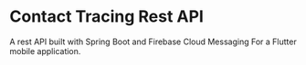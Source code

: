 # Contact Tracing Rest API
A rest API built with Spring Boot and Firebase Cloud Messaging For a Flutter mobile application.